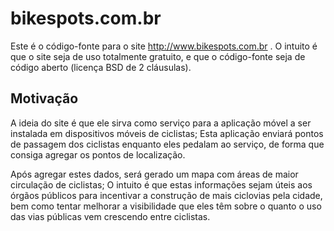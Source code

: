 # bikespots.com.br
Este é o código-fonte para o site http://www.bikespots.com.br .
O intuito é que o site seja de uso totalmente gratuito, e que o código-fonte seja de código aberto (licença BSD de
2 cláusulas).

## Motivação
A ideia do site é que ele sirva como serviço para a aplicação móvel a ser instalada em dispositivos móveis de ciclistas;
Esta aplicação enviará pontos de passagem dos ciclistas enquanto eles pedalam ao serviço, de forma que consiga agregar
os pontos de localização.

Após agregar estes dados, será gerado um mapa com áreas de maior circulação de ciclistas; O intuito é que estas
informações sejam úteis aos órgãos públicos para incentivar a construção de mais ciclovias pela cidade, bem como tentar
melhorar a visibilidade que eles têm sobre o quanto o uso das vias públicas vem crescendo entre ciclistas.
